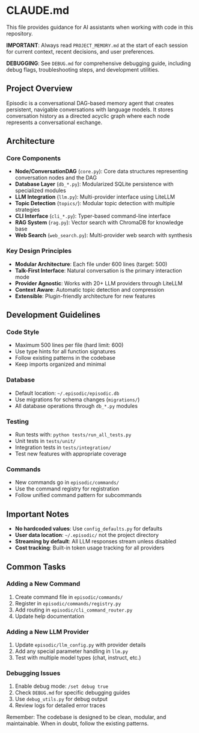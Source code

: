 # CLAUDE.md

This file provides guidance for AI assistants when working with code in this repository.

**IMPORTANT**: Always read `PROJECT_MEMORY.md` at the start of each session for current context, recent decisions, and user preferences.

**DEBUGGING**: See `DEBUG.md` for comprehensive debugging guide, including debug flags, troubleshooting steps, and development utilities.

## Project Overview

Episodic is a conversational DAG-based memory agent that creates persistent, navigable conversations with language models. It stores conversation history as a directed acyclic graph where each node represents a conversational exchange.

## Architecture

### Core Components
- **Node/ConversationDAG** (`core.py`): Core data structures representing conversation nodes and the DAG
- **Database Layer** (`db_*.py`): Modularized SQLite persistence with specialized modules
- **LLM Integration** (`llm.py`): Multi-provider interface using LiteLLM
- **Topic Detection** (`topics/`): Modular topic detection with multiple strategies
- **CLI Interface** (`cli_*.py`): Typer-based command-line interface
- **RAG System** (`rag.py`): Vector search with ChromaDB for knowledge base
- **Web Search** (`web_search.py`): Multi-provider web search with synthesis

### Key Design Principles
- **Modular Architecture**: Each file under 600 lines (target: 500)
- **Talk-First Interface**: Natural conversation is the primary interaction mode
- **Provider Agnostic**: Works with 20+ LLM providers through LiteLLM
- **Context Aware**: Automatic topic detection and compression
- **Extensible**: Plugin-friendly architecture for new features

## Development Guidelines

### Code Style
- Maximum 500 lines per file (hard limit: 600)
- Use type hints for all function signatures
- Follow existing patterns in the codebase
- Keep imports organized and minimal

### Database
- Default location: `~/.episodic/episodic.db`
- Use migrations for schema changes (`migrations/`)
- All database operations through `db_*.py` modules

### Testing
- Run tests with: `python tests/run_all_tests.py`
- Unit tests in `tests/unit/`
- Integration tests in `tests/integration/`
- Test new features with appropriate coverage

### Commands
- New commands go in `episodic/commands/`
- Use the command registry for registration
- Follow unified command pattern for subcommands

## Important Notes

- **No hardcoded values**: Use `config_defaults.py` for defaults
- **User data location**: `~/.episodic/` not the project directory
- **Streaming by default**: All LLM responses stream unless disabled
- **Cost tracking**: Built-in token usage tracking for all providers

## Common Tasks

### Adding a New Command
1. Create command file in `episodic/commands/`
2. Register in `episodic/commands/registry.py`
3. Add routing in `episodic/cli_command_router.py`
4. Update help documentation

### Adding a New LLM Provider
1. Update `episodic/llm_config.py` with provider details
2. Add any special parameter handling in `llm.py`
3. Test with multiple model types (chat, instruct, etc.)

### Debugging Issues
1. Enable debug mode: `/set debug true`
2. Check `DEBUG.md` for specific debugging guides
3. Use `debug_utils.py` for debug output
4. Review logs for detailed error traces

Remember: The codebase is designed to be clean, modular, and maintainable. When in doubt, follow the existing patterns.